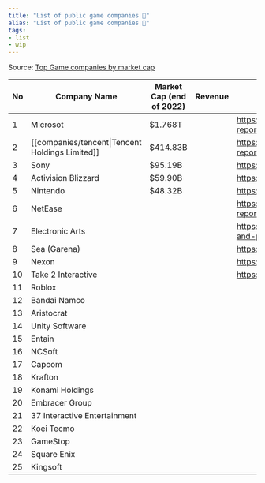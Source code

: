 ```yaml
---
title: "List of public game companies 🏢"
alias: "List of public game companies 🏢"
tags: 
- list
- wip
---
```


Source: [Top Game companies by market cap](https://companiesmarketcap.com/video-games/largest-video-game-companies-by-market-cap/)

| No  | Company Name                                    | Market Cap (end of 2022) | Revenue | Public report URL                                                                         |
| --- | ----------------------------------------------- | ------------------------ | ------- | ----------------------------------------------------------------------------------------- |
| 1   | Microsot                                        | $1.768T                  |         | https://www.microsoft.com/en-us/Investor/annual-reports.aspx                              |
| 2   | [[companies/tencent\|Tencent Holdings Limited]] | $414.83B                 |         | https://www.tencent.com/en-us/investors/financial-reports.html                            |
| 3   | Sony                                            | $95.19B                  |         | https://investor.activision.com/annual-reports                                            |
| 4   | Activision Blizzard                             | $59.90B                  |         | https://www.nintendo.co.jp/ir/en/library/annual/index.html                                |
| 5   | Nintendo                                        | $48.32B                  |         | https://www.nintendo.co.jp/ir/en/library/annual/index.html                                |
| 6   | NetEase                                         |                          |         | https://ir.netease.com/financial-information/annual-reports                               |
| 7   | Electronic Arts                                 |                          |         | https://ir.ea.com/financial-information/annual-reports-and-proxy-information/default.aspx |
| 8   | Sea (Garena)                                    |                          |         | https://www.sea.com/investor/annualreports                                                |
| 9   | Nexon                                           |                          |         | https://ir.nexon.co.jp/en/library/index.html                                              |
| 10  | Take 2 Interactive                              |                          |         | https://www.take2games.com/ir                                                             |
| 11  | Roblox                                          |                          |         |                                                                                           |
| 12  | Bandai Namco                                    |                          |         |                                                                                           |
| 13  | Aristocrat                                      |                          |         |                                                                                           |
| 14  | Unity Software                                  |                          |         |                                                                                           |
| 15  | Entain                                          |                          |         |                                                                                           |
| 16  | NCSoft                                          |                          |         |                                                                                           |
| 17  | Capcom                                          |                          |         |                                                                                           |
| 18  | Krafton                                         |                          |         |                                                                                           |
| 19  | Konami Holdings                                 |                          |         |                                                                                           |
| 20  | Embracer Group                                  |                          |         |                                                                                           |
| 21  | 37 Interactive Entertainment                    |                          |         |                                                                                           |
| 22  | Koei Tecmo                                      |                          |         |                                                                                           |
| 23  | GameStop                                        |                          |         |                                                                                           |
| 24  | Square Enix                                     |                          |         |                                                                                           |
| 25  | Kingsoft                                        |                          |         |                                                                                           |
